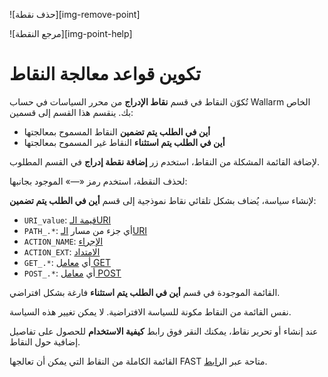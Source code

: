 ![حذف نقطة][img-remove-point]

![مرجع النقطة][img-point-help]

[link-get-point]:           ../../dsl/points/parsers/http.md#get-filter
[link-post-point]:          ../../dsl/points/parsers/http.md#post-filter
[link-path-point]:          ../../dsl/points/parsers/http.md#path-filter
[link-action-name-point]:   ../../dsl/points/parsers/http.md#action_name-filter
[link-action-ext-point]:    ../../dsl/points/parsers/http.md#action_ext-filter
[link-uri-point]:           ../../dsl/points/parsers/http.md#uri-filter

[doc-point-list]:           ../../dsl/points/parsers.md

# تكوين قواعد معالجة النقاط

تُكوّن النقاط في قسم **نقاط الإدراج** من محرر السياسات في حساب Wallarm الخاص بك. ينقسم هذا القسم إلى قسمين:

* **أين في الطلب يتم تضمين** النقاط المسموح بمعالجتها
* **أين في الطلب يتم استثناء** النقاط غير المسموح بمعالجتها

لإضافة القائمة المشكلة من النقاط، استخدم زر **إضافة نقطة إدراج** في القسم المطلوب.

لحذف النقطة، استخدم رمز «—» الموجود بجانبها:

لإنشاء سياسة، يُضاف بشكل تلقائي نقاط نموذجية إلى قسم **أين في الطلب يتم تضمين**:

* `URI_value`: [قيمة الـURI][link-uri-point]
* `PATH_.*`: أي جزء من مسار [الـURI][link-path-point]
* `ACTION_NAME`: [الإجراء][link-action-name-point]
* `ACTION_EXT`: [الامتداد][link-action-ext-point]
* `GET_.*`: أي [معامل GET][link-get-point]
* `POST_.*`: أي [معامل POST][link-post-point]

القائمة الموجودة في قسم **أين في الطلب يتم استثناء** فارغة بشكل افتراضي.

نفس القائمة من النقاط مكونة للسياسة الافتراضية. لا يمكن تغيير هذه السياسة.

عند إنشاء أو تحرير نقاط، يمكنك النقر فوق رابط **كيفية الاستخدام** للحصول على تفاصيل إضافية حول النقاط.

القائمة الكاملة من النقاط التي يمكن أن تعالجها FAST متاحة عبر ال[رابط][doc-point-list].